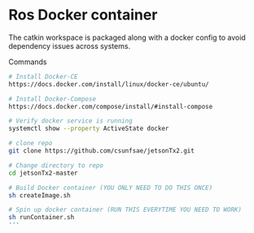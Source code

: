 # Ros Docker container

The catkin workspace is packaged along with a docker config to avoid dependency issues across systems.

Commands
```bash
# Install Docker-CE 
https://docs.docker.com/install/linux/docker-ce/ubuntu/

# Install Docker-Compose 
https://docs.docker.com/compose/install/#install-compose

# Verify docker service is running
systemctl show --property ActiveState docker

# clone repo
git clone https://github.com/csunfsae/jetsonTx2.git

# Change directory to repo
cd jetsonTx2-master

# Build Docker container (YOU ONLY NEED TO DO THIS ONCE)
sh createImage.sh

# Spin up docker container (RUN THIS EVERYTIME YOU NEED TO WORK)
sh runContainer.sh
'''
